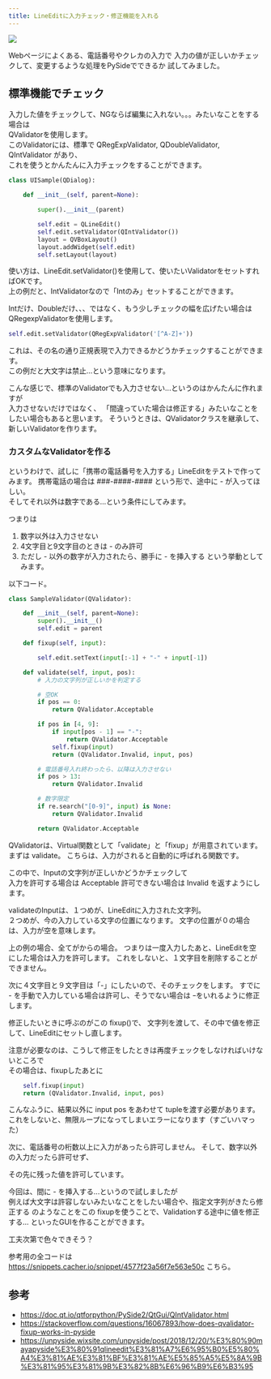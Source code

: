 ```yaml
---
title: LineEditに入力チェック・修正機能を入れる
---
```


![](https://i.gyazo.com/59d3c3755cdf1a70be495f990160e4f1.gif)

Webページによくある、電話番号やクレカの入力で
入力の値が正しいかチェックして、変更するような処理をPySideでできるか
試してみました。

## 標準機能でチェック

入力した値をチェックして、NGならば編集に入れない。。。みたいなことをする場合は  
QValidatorを使用します。  
このValidatorには、標準で QRegExpValidator, QDoubleValidator, QIntValidator があり、  
これを使うとかんたんに入力チェックをすることができます。

```python
class UISample(QDialog):

    def __init__(self, parent=None):

        super().__init__(parent)

        self.edit = QLineEdit()
        self.edit.setValidator(QIntValidator())
        layout = QVBoxLayout()
        layout.addWidget(self.edit)
        self.setLayout(layout)
```

使い方は、LineEdit.setValidator()を使用して、使いたいValidatorをセットすればOKです。  
上の例だと、IntValidatorなので「Intのみ」セットすることができます。

Intだけ、Doubleだけ、、、ではなく、もう少しチェックの幅を広げたい場合は  
QRegexpValidatorを使用します。

```python
self.edit.setValidator(QRegExpValidator('[^A-Z]+'))
```
これは、その名の通り正規表現で入力できるかどうかチェックすることができます。  
この例だと大文字は禁止...という意味になります。

こんな感じで、標準のValidatorでも入力させない...というのはかんたんに作れますが  
入力させないだけではなく、
「間違っていた場合は修正する」みたいなことをしたい場合もあると思います。
そういうときは、QValidatorクラスを継承して、新しいValidatorを作ります。

### カスタムなValidatorを作る

というわけで、試しに「携帯の電話番号を入力する」LineEditをテストで作ってみます。
携帯電話の場合は ###-####-#### という形で、途中に - が入ってほしい。  
そしてそれ以外は数字である...という条件にしてみます。

つまりは
1. 数字以外は入力させない
2. 4文字目と9文字目のときは - のみ許可
3. ただし - 以外の数字が入力されたら、勝手に - を挿入する
という挙動としてみます。

以下コード。
```python
class SampleValidator(QValidator):

    def __init__(self, parent=None):
        super().__init__()
        self.edit = parent

    def fixup(self, input):

        self.edit.setText(input[:-1] + "-" + input[-1])

    def validate(self, input, pos):
        # 入力の文字列が正しいかを判定する

        # 空OK
        if pos == 0:
            return QValidator.Acceptable

        if pos in [4, 9]:
            if input[pos - 1] == "-":
                return QValidator.Acceptable
            self.fixup(input)
            return (QValidator.Invalid, input, pos)

        # 電話番号入れ終わったら、以降は入力させない
        if pos > 13:
            return QValidator.Invalid

        # 数字限定
        if re.search("[0-9]", input) is None:
            return QValidator.Invalid

        return QValidator.Acceptable
```

QValidatorは、Virtual関数として「validate」と「fixup」が用意されています。  
まずは validate。
こちらは、入力がされると自動的に呼ばれる関数です。

この中で、Inputの文字列が正しいかどうかチェックして  
入力を許可する場合は Acceptable 許可できない場合は Invalid を返すようにします。

validateのInputは、１つめが、LineEditに入力された文字列。  
２つめが、今の入力している文字の位置になります。
文字の位置が０の場合は、入力が空を意味します。

上の例の場合、全てがからの場合。
つまりは一度入力したあと、LineEditを空にした場合は入力を許可します。
これをしないと、１文字目を削除することができません。

次に４文字目と９文字目は「-」にしたいので、そのチェックをします。
すでに - を手動で入力している場合は許可し、そうでない場合は
ｰをいれるように修正します。

修正したいときに呼ぶのがこの fixup()で、
文字列を渡して、その中で値を修正して、LineEditにセットし直します。

注意が必要なのは、こうして修正をしたときは再度チェックをしなければいけないところで  
その場合は、fixupしたあとに 

```python
    self.fixup(input)
    return (QValidator.Invalid, input, pos)
```

こんなふうに、結果以外に input pos をあわせて tupleを渡す必要があります。
これをしないと、無限ループになってしまいエラーになります（すごいハマった）

次に、電話番号の桁数以上に入力があったら許可しません。
そして、数字以外の入力だったら許可せず、

その先に残った値を許可しています。

今回は、間に - を挿入する...というので試しましたが  
例えば大文字は許容しないみたいなことをしたい場合や、指定文字列がきたら修正する
のようなことをこの fixupを使うことで、Validationする途中に値を修正する...
といったGUIを作ることができます。

工夫次第で色々できそう？

参考用の全コードは
https://snippets.cacher.io/snippet/4577f23a56f7e563e50c
こちら。

## 参考

* https://doc.qt.io/qtforpython/PySide2/QtGui/QIntValidator.html
* https://stackoverflow.com/questions/16067893/how-does-qvalidator-fixup-works-in-pyside
* https://unpyside.wixsite.com/unpyside/post/2018/12/20/%E3%80%90mayapyside%E3%80%91qlineedit%E3%81%A7%E6%95%B0%E5%80%A4%E3%81%AE%E3%81%BF%E3%81%AE%E5%85%A5%E5%8A%9B%E3%81%95%E3%81%9B%E3%82%8B%E6%96%B9%E6%B3%95